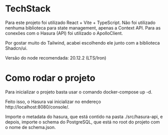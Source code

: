 # TechStack

Para este projeto foi utilizado React + Vite + TypeScript. Não foi utilizado nenhuma biblioteca para state management, apenas a Context API. Para as conexões com o Hasura (API) foi utilizado o ApolloClient.

Por gostar muito do Tailwind, acabei escolhendo ele junto com a biblioteca Shadcn/ui.

Versão do node recomendada: 20.12.2 (LTS/Iron)

# Como rodar o projeto
Para inicializar o projeto basta usar o comando docker-compose up -d.

Feito isso, o Hasura vai inicializar no endereço http://localhost:8080/console/.

Importe o metadata do hasura, que está contido na pasta ./src/hasura-api, e depois, importe o schema do PostgreSQL, que está no root do projeto com o nome de schema.json.